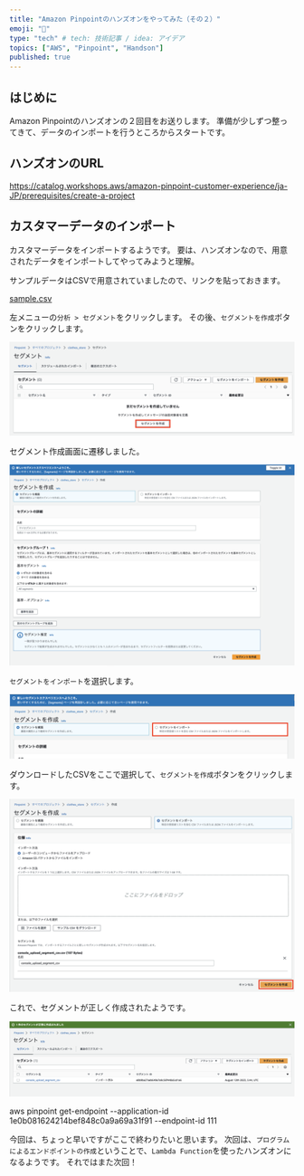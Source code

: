 ```yaml
---
title: "Amazon Pinpointのハンズオンをやってみた（その２）"
emoji: "📘"
type: "tech" # tech: 技術記事 / idea: アイデア
topics: ["AWS", "Pinpoint", "Handson"]
published: true
---
```


## はじめに

Amazon Pinpointのハンズオンの２回目をお送りします。
準備が少しずつ整ってきて、データのインポートを行うところからスタートです。

## ハンズオンのURL
https://catalog.workshops.aws/amazon-pinpoint-customer-experience/ja-JP/prerequisites/create-a-project


## カスタマーデータのインポート
カスタマーデータをインポートするようです。
要は、ハンズオンなので、用意されたデータをインポートしてやってみようと理解。

サンプルデータはCSVで用意されていましたので、リンクを貼っておきます。

[sample.csv](https://static.us-east-1.prod.workshops.aws/public/301678ed-0734-4951-9d1d-027e8c96d15d/static/import_customers/console_upload_segment_csv.csv)

左メニューの`分析 > セグメント`をクリックします。
その後、`セグメントを作成`ボタンをクリックします。

![](/images/aws-pinpoint-handson-02/2023-08-12-14-40-04.png)

セグメント作成画面に遷移しました。

![](/images/aws-pinpoint-handson-02/2023-08-12-14-41-16.png)


`セグメントをインポート`を選択します。

![](/images/aws-pinpoint-handson-02/2023-08-12-14-41-48.png)


ダウンロードしたCSVをここで選択して、`セグメントを作成`ボタンをクリックします。

![](/images/aws-pinpoint-handson-02/2023-08-12-14-43-30.png)

これで、セグメントが正しく作成されたようです。

![](/images/aws-pinpoint-handson-02/2023-08-12-14-45-01.png)

aws pinpoint get-endpoint --application-id 1e0b081624214bef848c0a9a69a31f91 --endpoint-id 111

今回は、ちょっと早いですがここで終わりたいと思います。
次回は、`プログラムによるエンドポイントの作成`ということで、`Lambda Function`を使ったハンズオンになるようです。
それではまた次回！
